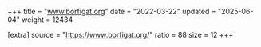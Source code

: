 +++
title = "www.borfigat.org"
date = "2022-03-22"
updated = "2025-06-04"
weight = 12434

[extra]
source = "https://www.borfigat.org/"
ratio = 88
size = 12
+++
